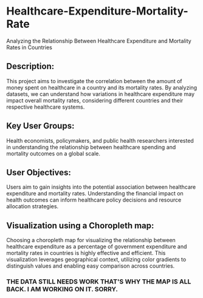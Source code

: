 # Healthcare-Expenditure-Mortality-Rate
Analyzing the Relationship Between Healthcare Expenditure and Mortality Rates in Countries

## Description:
This project aims to investigate the correlation between the amount of money spent on healthcare in a country and its mortality rates. By analyzing datasets, we can understand how variations in healthcare expenditure may impact overall mortality rates, considering different countries and their respective healthcare systems.

## Key User Groups:
Health economists, policymakers, and public health researchers interested in understanding the relationship between healthcare spending and mortality outcomes on a global scale.

## User Objectives:
Users aim to gain insights into the potential association between healthcare expenditure and mortality rates. Understanding the financial impact on health outcomes can inform healthcare policy decisions and resource allocation strategies.

## Visualization using a Choropleth map:
Choosing a choropleth map for visualizing the relationship between healthcare expenditure as a percentage of government expenditure and mortality rates in countries is highly effective and efficient. This visualization leverages geographical context, utilizing color gradients to distinguish values and enabling easy comparison across countries. 

### THE DATA STILL NEEDS WORK THAT'S WHY THE MAP IS ALL BACK. I AM WORKING ON IT. SORRY.
